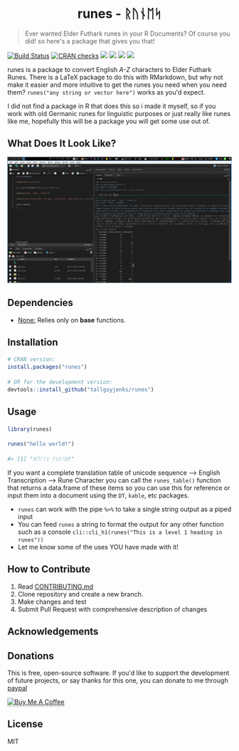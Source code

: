 <h1 align="center">
runes - ᚱᚢᚾᛖᛋ
</h1>

> Ever wanted Elder Futhark runes in your R Documents? Of course you did! so here's a package that gives you that!


[![Build Status](https://travis-ci.org/tallguyjenks/runes.svg?branch=master)](https://travis-ci.org/tallguyjenks/runes)
[![CRAN checks](https://cranchecks.info/badges/summary/runes)](https://cran.r-project.org/web/checks/check_results_runes.html)
[![](https://www.r-pkg.org/badges/version/runes?color=orange)](https://cran.r-project.org/package=runes)
[![](http://cranlogs.r-pkg.org/badges/grand-total/runes?color=blue)](https://cran.r-project.org/package=runes)
[![](http://cranlogs.r-pkg.org/badges/last-month/runes?color=blue)](https://cran.r-project.org/package=runes)
[![](http://cranlogs.r-pkg.org/badges/last-week/runes?color=blue)](https://cran.r-project.org/package=runes)

 
runes is a package to convert English _A-Z_ characters to Elder Futhark Runes. There is a LaTeX package to do this with RMarkdown, but why not make it easier and more intuitive to get the runes you need when you need them? `runes("any string or vector here")` works as you'd expect.

I did not find a package in R that does this so i made it myself, so if you work with old Germanic runes for linguistic purposes or just really like runes like me, hopefully this will be a package you will get some use out of.

## What Does It Look Like?

![](./img/runesPreview.png)

## Dependencies

- <u>None:</u> Relies only on **base** functions.

## Installation

```r
# CRAN version:
install.packages("runes")

# OR for the development version:
devtools::install_github("tallguyjenks/runes")
```

## Usage

```r
library(runes)

runes("hello world!")

#> [1] "ᚻᛖᛚᛚᛟ ᚹᛟᚱᛚᛞ!"
```

If you want a complete translation table of unicode sequence --> English Transcription --> Rune Character you can call the `runes_table()` function that returns a data.frame of these items so you can use this for reference or input them into a document using the `DT`, `kable`, etc packages.

- `runes` can work with the pipe `%>%` to take a single string output as a piped input
- You can feed `runes` a string to format the output for any other function such as a console `cli::cli_h1(runes("This is a level 1 heading in runes"))`
- Let me know some of the uses YOU have made with it!

## How to Contribute

1. Read <a target="_blank" href="./CONTRIBUTING.md">CONTRIBUTING.md</a>
2. Clone repository and create a new branch.
3. Make changes and test
4. Submit Pull Request with comprehensive description of changes

## Acknowledgements

## Donations

This is free, open-source software. If you'd like to support the development of future projects, or say thanks for this one, you can donate to me through [paypal](https://www.paypal.me/tallguyjenks)

<!-- Buy me a coffee -->
<a href="https://www.buymeacoffee.com/tallguyjenks" target="_blank"><img src="https://www.buymeacoffee.com/assets/img/custom_images/orange_img.png" alt="Buy Me A Coffee" style="height: 41px !important;width: 174px !important;box-shadow: 0px 3px 2px 0px rgba(190, 190, 190, 0.5) !important;-webkit-box-shadow: 0px 3px 2px 0px rgba(190, 190, 190, 0.5) !important;" ></a>

## License

MIT
